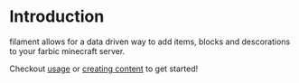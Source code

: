 # Introduction

filament allows for a data driven way to add items, blocks and descorations to your farbic minecraft server.

Checkout [usage](usage.md) or [creating content](content/) to get started!